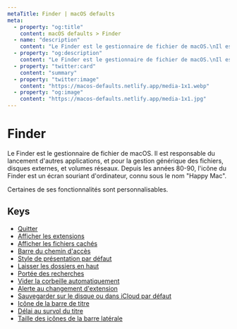 ```yaml
---
metaTitle: Finder | macOS defaults
meta:
  - property: "og:title"
    content: macOS defaults > Finder
  - name: "description"
    content: "Le Finder est le gestionnaire de fichier de macOS.\nIl est responsable du lancement d'autres applications,\net pour la gestion générique des fichiers, disques externes, et volumes réseaux.\nDepuis les années 80-90, l'icône du Finder est un écran souriant d'ordinateur, connu sous le nom &quot;Happy Mac&quot;.\n\nCertaines de ses fonctionnalités sont personnalisables.\n"
  - property: "og:description"
    content: "Le Finder est le gestionnaire de fichier de macOS.\nIl est responsable du lancement d'autres applications,\net pour la gestion générique des fichiers, disques externes, et volumes réseaux.\nDepuis les années 80-90, l'icône du Finder est un écran souriant d'ordinateur, connu sous le nom &quot;Happy Mac&quot;.\n\nCertaines de ses fonctionnalités sont personnalisables.\n"
  - property: "twitter:card"
    content: "summary"
  - property: "twitter:image"
    content: "https://macos-defaults.netlify.app/media-1x1.webp"
  - property: "og:image"
    content: "https://macos-defaults.netlify.app/media-1x1.jpg"
---
```

# Finder

Le Finder est le gestionnaire de fichier de macOS.
Il est responsable du lancement d'autres applications,
et pour la gestion générique des fichiers, disques externes, et volumes réseaux.
Depuis les années 80-90, l'icône du Finder est un écran souriant d'ordinateur, connu sous le nom "Happy Mac".

Certaines de ses fonctionnalités sont personnalisables.


## Keys

- [Quitter](./quitmenuitem.html)
- [Afficher les extensions](./appleshowallextensions.html)
- [Afficher les fichiers cachés](./appleshowallfiles.html)
- [Barre du chemin d&#x27;accès](./showpathbar.html)
- [Style de présentation par défaut](./fxpreferredviewstyle.html)
- [Laisser les dossiers en haut](./_fxsortfoldersfirst.html)
- [Portée des recherches](./fxdefaultsearchscope.html)
- [Vider la corbeille automatiquement](./fxremoveoldtrashitems.html)
- [Alerte au changement d&#x27;extension](./fxenableextensionchangewarning.html)
- [Sauvegarder sur le disque ou dans iCloud par défaut](./nsdocumentsavenewdocumentstocloud.html)
- [Icône de la barre de titre](./showwindowtitlebaricons.html)
- [Délai au survol du titre](./nstoolbartitleviewrolloverdelay.html)
- [Taille des icônes de la barre latérale](./nstableviewdefaultsizemode.html)
